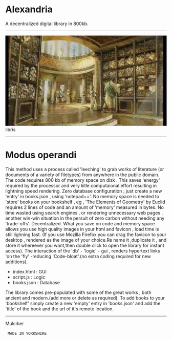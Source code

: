 # Alexandria
A decentralized digital library in 800kb.
**********************************************************************************************************************************************************************************
![lirary-of-alexandria](lib2.jpg) 
libris
**********************************************************************************************************************************************************************************
# Modus operandi
This method uses a process called 'leeching' to grab works of literature (or documents of a variety of filetypes) from anywhere in the public domain.
The code requires 800 kb of memory space on disk . This saves 'energy' required by the processor and very liitle computaional effort resulting in lightning speed rendering.
Zero database configuration ; just create a new 'entry' in books.json , using 'notepad++'.
No memory space is needed to 'store' books on your bookshelf , eg , 'The Elements of Geometry' by Euclid requires 2 lines of code and an amount of 'memory' measured in bytes.
No time wasted using search engines , or rendering unnecessary web pages ,  another win-win situation in the persuit of zero carbon without needing any 'trade-offs'.
Decentralized.
What you save on code and memory space allows you use high quality images in your html and favicon , load time is still lighning fast.
(If you use Mozilla Firefox  you can drag the favicon to your desktop , rendered as the image of your choice.Re name it ,duplicate it , and store it whereever you want,then double click to open the library
for instant access).
The interaction of the 'db' - 'logic' - gui , renders hypertext links 'on the 'fly' -reducing 'Code-bloat'.(no extra coding required for new additions).

* index.html : GUI  
* script.js : Logic
* books.json : Database

The library comes pre-populated with some of the great works , both ancient and modern.(add more or delete as required).
To add books to your 'bookshelf' simply create a new 'empty' entry in 'books.json' and add the 'title' of the book and the url of it's remote location. 
***********************************************************************************************************************************************************************************
Mulciber

```
 MADE IN YORKSHIRE
```
